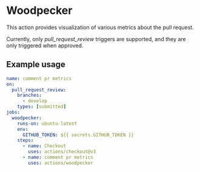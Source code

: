 # Woodpecker
This action provides visualization of various metrics about the pull request.

Currently, only *pull_request_review* triggers are supported, and they are only triggered when approved.

## Example usage

```yaml
name: comment pr metrics
on:
  pull_request_review:
    branches:
      - develop
    types: [submitted]
jobs:
  woodpecker:
    runs-on: ubuntu-latest
    env:
      GITHUB_TOKEN: ${{ secrets.GITHUB_TOKEN }}
    steps:
      - name: Checkout
        uses: actions/checkout@v3
      - name: comment pr metrics
        uses: actions/woodpecker
```